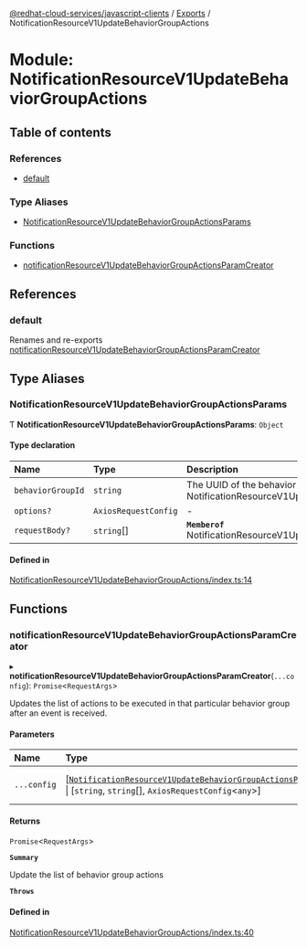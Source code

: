 [@redhat-cloud-services/javascript-clients](../README.md) / [Exports](../modules.md) / NotificationResourceV1UpdateBehaviorGroupActions

# Module: NotificationResourceV1UpdateBehaviorGroupActions

## Table of contents

### References

- [default](NotificationResourceV1UpdateBehaviorGroupActions.md#default)

### Type Aliases

- [NotificationResourceV1UpdateBehaviorGroupActionsParams](NotificationResourceV1UpdateBehaviorGroupActions.md#notificationresourcev1updatebehaviorgroupactionsparams)

### Functions

- [notificationResourceV1UpdateBehaviorGroupActionsParamCreator](NotificationResourceV1UpdateBehaviorGroupActions.md#notificationresourcev1updatebehaviorgroupactionsparamcreator)

## References

### default

Renames and re-exports [notificationResourceV1UpdateBehaviorGroupActionsParamCreator](NotificationResourceV1UpdateBehaviorGroupActions.md#notificationresourcev1updatebehaviorgroupactionsparamcreator)

## Type Aliases

### NotificationResourceV1UpdateBehaviorGroupActionsParams

Ƭ **NotificationResourceV1UpdateBehaviorGroupActionsParams**: `Object`

#### Type declaration

| Name | Type | Description |
| :------ | :------ | :------ |
| `behaviorGroupId` | `string` | The UUID of the behavior group to update **`Memberof`** NotificationResourceV1UpdateBehaviorGroupActionsApi |
| `options?` | `AxiosRequestConfig` | - |
| `requestBody?` | `string`[] | **`Memberof`** NotificationResourceV1UpdateBehaviorGroupActionsApi |

#### Defined in

[NotificationResourceV1UpdateBehaviorGroupActions/index.ts:14](https://github.com/RedHatInsights/javascript-clients/blob/main/packages/notifications/NotificationResourceV1UpdateBehaviorGroupActions/index.ts#L14)

## Functions

### notificationResourceV1UpdateBehaviorGroupActionsParamCreator

▸ **notificationResourceV1UpdateBehaviorGroupActionsParamCreator**(`...config`): `Promise`\<`RequestArgs`\>

Updates the list of actions to be executed in that particular behavior group after an event is received.

#### Parameters

| Name | Type | Description |
| :------ | :------ | :------ |
| `...config` | [[`NotificationResourceV1UpdateBehaviorGroupActionsParams`](NotificationResourceV1UpdateBehaviorGroupActions.md#notificationresourcev1updatebehaviorgroupactionsparams)] \| [`string`, `string`[], `AxiosRequestConfig`\<`any`\>] | with all available params. |

#### Returns

`Promise`\<`RequestArgs`\>

**`Summary`**

Update the list of behavior group actions

**`Throws`**

#### Defined in

[NotificationResourceV1UpdateBehaviorGroupActions/index.ts:40](https://github.com/RedHatInsights/javascript-clients/blob/main/packages/notifications/NotificationResourceV1UpdateBehaviorGroupActions/index.ts#L40)

